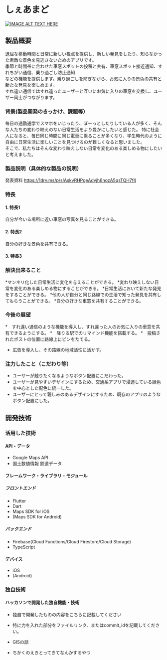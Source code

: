 # しぇあまど

[![IMAGE ALT TEXT HERE](https://jphacks.com/wp-content/uploads/2023/07/JPHACKS2023_ogp.png)](https://www.youtube.com/watch?v=yYRQEdfGjEg)

## 製品概要
退屈な移動時間と日常に新しい視点を提供し、新しい発見をしたり、知らなかった素敵な景色を見逃さないためのアプリです。<br>
季節と時間帯に合わせた車窓スポットの投稿と共有、車窓スポット接近通知、すれちがい通信、乗り過ごし防止通知<br>
などの機能を提供します。乗り過ごしを防ぎながら、お気に入りの景色の共有と新たな発見を楽しめます。<br>
すれ違い通信ではすれ違ったユーザーと互いにお気に入りの車窓を交換し、ユーザー同士がつながります。

### 背景(製品開発のきっかけ、課題等）
毎日の通勤通学でスマホをいじったり、ぼーっとしたりしている人が多く、そんな人たちの変わり映えのない日常生活をより豊かにしたいと感じた。
特に社会人になると、毎日同じ時間に同じ電車に乗ることが多くなり、学生時代のように自由に日常生活に楽しいことを見つけるのが難しくなると思いました。<br>
そこで、私たちはそんな変わり映えしない日常を変化のある楽しめる物にしたいと考えました。


### 製品説明（具体的な製品の説明）
発表資料
https://1drv.ms/p/s!AskvRHPgeAdvjh6nozA5qsTQH7f4
### 特長
#### 1. 特長1
自分が今いる場所に近い車窓の写真を見ることができる。
#### 2. 特長2
自分の好きな景色を共有できる。
#### 3. 特長3


### 解決出来ること
*マンネリ化した日常生活に変化を与えることができる。
*変わり映えしない日常を変化のある楽しめる物にすることができる。
*日常生活において新たな発見をすることができる。
*他の人が自分と同じ路線での生活で知った発見を共有してもらうことができる。
*自分の好きな車窓を共有することができる。

### 今後の展望
*　すれ違い通信のような機能を導入し、すれ違った人のお気に入りの車窓を共有できるようにする。
*　降りる駅でのリマインド機能を搭載する。
*　投稿されたポストの位置に路線上にピンをたてる。
* 広告を導入し、その路線の地域活性に活かす。

### 注力したこと（こだわり等）
* ユーザーが触りたくなるようなボタン配置にこだわった。
* ユーザーが見やすいデザインにするため、交通系アプリで浸透している緑色を中心とした配色に統一した。
* ユーザーにとって親しみのあるデザインにするため、既存のアプリのようなボタン配置にした。

## 開発技術
### 活用した技術
#### API・データ
* Google Maps API
* 国土数値情報 鉄道データ

#### フレームワーク・ライブラリ・モジュール
##### フロントエンド
* Flutter
* Dart
* Maps SDK for iOS
* (Maps SDK for Android)

##### バックエンド
* Firebase(Cloud Functions/Cloud Firestore/Cloud Storage)
* TypeScript

#### デバイス
* iOS
* (Android)

### 独自技術
#### ハッカソンで開発した独自機能・技術
* 独自で開発したものの内容をこちらに記載してください
* 特に力を入れた部分をファイルリンク、またはcommit_idを記載してください。

* GISの話

* ちかくのえきとってきてなんかするやつ
